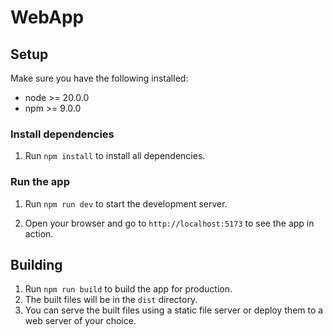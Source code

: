 # WebApp

## Setup
Make sure you have the following installed:
- node >= 20.0.0
- npm >= 9.0.0

### Install dependencies
1. Run `npm install` to install all dependencies.

### Run the app
1. Run `npm run dev` to start the development server.

2. Open your browser and go to `http://localhost:5173` to see the app in action.

## Building
1. Run `npm run build` to build the app for production.
2. The built files will be in the `dist` directory.
3. You can serve the built files using a static file server or deploy them to a web server of your choice.

